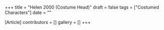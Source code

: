 +++
title = "Helen 2000 (Costume Head)"
draft = false
tags = ["Costumed Characters"]
date = ""

[Article]
contributors = []
gallery = []
+++